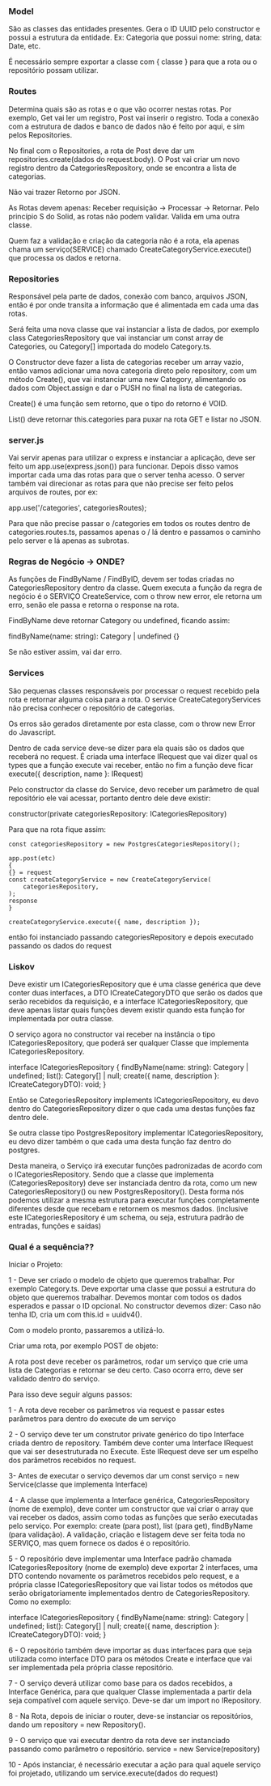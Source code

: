 ### Model

São as classes das entidades presentes. Gera o ID UUID pelo constructor e possui a estrutura da entidade. Ex: Categoria que possui nome: string, data: Date, etc.

É necessário sempre exportar a classe com { classe } para que a rota ou o repositório possam utilizar.

### Routes

Determina quais são as rotas e o que vão ocorrer nestas rotas. Por exemplo, Get vai ler um registro, Post vai inserir o registro. Toda a conexão com a estrutura de dados e banco de dados não é feito por aqui, e sim pelos Repositories.

No final com o Repositories, a rota de Post deve dar um repositories.create(dados do request.body). O Post vai criar um novo registro dentro da CategoriesRepository, onde se encontra a lista de categorias.

Não vai trazer Retorno por JSON.

As Rotas devem apenas: Receber requisição -> Processar -> Retornar.
Pelo princípio S do Solid, as rotas não podem validar. Valida em uma outra classe.

Quem faz a validação e criação da categoria não é a rota, ela apenas chama um serviço(SERVICE) chamado CreateCategoryService.execute() que processa os dados e retorna.

### Repositories

Responsável pela parte de dados, conexão com banco, arquivos JSON, então é por onde transita a informação que é alimentada em cada uma das rotas.

Será feita uma nova classe que vai instanciar a lista de dados, por exemplo class CategoriesRepository que vai instanciar um const array de Categories, ou Category[] importada do modelo Category.ts. 

O Constructor deve fazer a lista de categorias receber um array vazio, então vamos adicionar uma nova categoria direto pelo repository, com um método Create(), que vai instanciar uma new Category, alimentando os dados com Object.assign e dar o PUSH no final na lista de categorias. 

Create() é uma função sem retorno, que o tipo do retorno é VOID.

List() deve retornar this.categories para puxar na rota GET e listar no JSON.

### server.js

Vai servir apenas para utilizar o express e instanciar a aplicação, deve ser feito um app.use(express.json()) para funcionar. Depois disso vamos importar cada uma das rotas para que o server tenha acesso. O server também vai direcionar as rotas para que não precise ser feito pelos arquivos de routes, por ex: 

app.use('/categories', categoriesRoutes);

Para que não precise passar o /categories em todos os routes dentro de categories.routes.ts, passamos apenas o / lá dentro e passamos o caminho pelo server e lá apenas as subrotas.

### Regras de Negócio -> ONDE?

As funções de FindByName / FindByID, devem ser todas criadas no CategoriesRepository dentro da classe. Quem executa a função da regra de negócio é o SERVIÇO CreateService, com o throw new error, ele retorna um erro, senão ele passa e retorna o response na rota.

FindByName deve retornar Category ou undefined, ficando assim:

findByName(name: string): Category | undefined {}

Se não estiver assim, vai dar erro.

### Services

São pequenas classes responsáveis por processar o request recebido pela rota e retornar alguma coisa para a rota. O service CreateCategoryServices não precisa conhecer o repositório de categorias.

Os erros são gerados diretamente por esta classe, com o throw new Error do Javascript.

Dentro de cada service deve-se dizer para ela quais são os dados que receberá no request. É criada uma interface IRequest que vai dizer qual os types que a função execute vai receber, então no fim a função deve ficar execute({ description, name }: IRequest)

Pelo constructor da classe do Service, devo receber um parâmetro de qual repositório ele vai acessar, portanto dentro dele deve existir:

constructor(private categoriesRepository: ICategoriesRepository)

Para que na rota fique assim:

    const categoriesRepository = new PostgresCategoriesRepository();

    app.post(etc)
    {
    {} = request
    const createCategoryService = new CreateCategoryService(
        categoriesRepository,
    );
    response
    }

    createCategoryService.execute({ name, description });

então foi instanciado passando categoriesRepository e depois executado passando os dados do request

### Liskov

Deve existir um ICategoriesRepository que é uma classe genérica que deve conter duas interfaces, a DTO ICreateCategoryDTO que serão os dados que serão recebidos da requisição, e a interface ICategoriesRepository, que deve apenas listar quais funções devem existir quando esta função for implementada por outra classe.

O serviço agora no constructor vai receber na instância o tipo ICategoriesRepository, que poderá ser qualquer Classe que implementa ICategoriesRepository.

interface ICategoriesRepository {
    findByName(name: string): Category | undefined;
    list(): Category[] | null;
    create({ name, description }: ICreateCategoryDTO): void;
}

Então se CategoriesRepository implements ICategoriesRepository, eu devo dentro do CategoriesRepository dizer o que cada uma destas funções faz dentro dele.

Se outra classe tipo PostgresRepository implementar ICategoriesRepository, eu devo dizer também o que cada uma desta função faz dentro do postgres.

Desta maneira, o Serviço irá executar funções padronizadas de acordo com o ICategoriesRepository. Sendo que a classe que implementa (CategoriesRepository) deve ser instanciada dentro da rota, como um new CategoriesRepository() ou new PostgresRepository(). Desta forma nós podemos utilizar a mesma estrutura para executar funções completamente diferentes desde que recebam e retornem os mesmos dados. (inclusive este ICategoriesRepository é um schema, ou seja, estrutura padrão de entradas, funções e saídas)

### Qual é a sequência??

Iniciar o Projeto:

1 - Deve ser criado o modelo de objeto que queremos trabalhar. Por exemplo Category.ts. Deve exportar uma classe que possui a estrutura do objeto que queremos trabalhar. Devemos montar com todos os dados esperados e passar o ID opcional. No constructor devemos dizer: Caso não tenha ID, cria um com this.id = uuidv4().

Com o modelo pronto, passaremos a utilizá-lo.

Criar uma rota, por exemplo POST de objeto:

A rota post deve receber os parâmetros, rodar um serviço que crie uma lista de Categorias e retornar se deu certo. Caso ocorra erro, deve ser validado dentro do serviço.

Para isso deve seguir alguns passos:

1 - A rota deve receber os parâmetros via request e passar estes parâmetros para dentro do execute de um serviço

2 - O serviço deve ter um construtor private genérico do tipo Interface criada dentro de repository. Também deve conter uma Interface IRequest que vai ser desestruturada no Execute. Este IRequest deve ser um espelho dos parâmetros recebidos no request.

3- Antes de executar o serviço devemos dar um const serviço = new Service(classe que implementa Interface)

4 - A classe que implementa a Interface genérica, CategoriesRepository (nome de exemplo), deve conter um constructor que vai criar o array que vai receber os dados, assim como todas as funções que serão executadas pelo serviço. Por exemplo: create (para post), list (para get), findByName (para validação). A validação, criação e listagem deve ser feita toda no SERVIÇO, mas quem fornece os dados é o repositório.

5 - O repositório deve implementar uma Interface padrão chamada ICategoriesRepository (nome de exemplo) deve exportar 2 interfaces, uma DTO contendo novamente os parâmetros recebidos pelo request, e a própria classe ICategoriesRepository que vai listar todos os métodos que serão obrigatoriamente implementados dentro de CategoriesRepository. Como no exemplo:

interface ICategoriesRepository {
    findByName(name: string): Category | undefined;
    list(): Category[] | null;
    create({ name, description }: ICreateCategoryDTO): void;
}

6 - O repositório também deve importar as duas interfaces para que seja utilizada como interface DTO para os métodos Create e interface que vai ser implementada pela própria classe repositório.

7 - O serviço deverá utilizar como base para os dados recebidos, a Interface Genérica, para que qualquer Classe implementada a partir dela seja compatível com aquele serviço. Deve-se dar um import no IRepository.

8 - Na Rota, depois de iniciar o router, deve-se instanciar os repositórios, dando um repository = new Repository().

9 - O serviço que vai executar dentro da rota deve ser instanciado passando como parâmetro o repositório. service = new Service(repository)

10 - Após instanciar, é necessário executar a ação para qual aquele serviço foi projetado, utilizando um service.execute(dados do request)